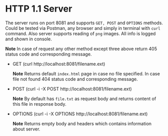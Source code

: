 # HTTP 1.1 Server

The server runs on port 8081 and supports `GET, POST` and `OPTIONS` methods. Could be tested via Postman, any browser 
and simply in terminal with `curl` command. Also server supports reading of `png` images. All info is logged and shown 
in console.

**Note** In case of request any other method except three above return 405 status code and corresponding message.

* GET (curl http://localhost:8081/filename.ext)

    **Note** Returns default `index.html` page in case no file specified. In case file not found 404 status code and 
    corresponding message.
    
* POST (curl -i -X POST http://localhost:8081/filename.ext)
 
    **Note** By default has `file.txt` as request body and returns content of this file in response body.

* OPTIONS (curl -i -X OPTIONS http://localhost:8081/filename.ext)

    **Note** Returns empty body and headers which contains information about server.